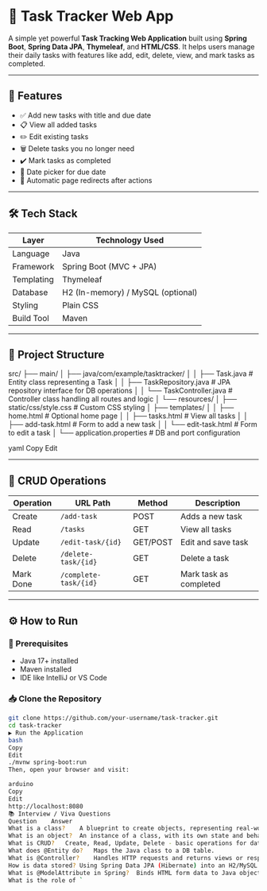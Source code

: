 # 📝 Task Tracker Web App

A simple yet powerful **Task Tracking Web Application** built using **Spring Boot**, **Spring Data JPA**, **Thymeleaf**, and **HTML/CSS**. It helps users manage their daily tasks with features like add, edit, delete, view, and mark tasks as completed.

---

## 🚀 Features

- ✅ Add new tasks with title and due date
- 📋 View all added tasks
- ✏️ Edit existing tasks
- 🗑️ Delete tasks you no longer need
- ✔️ Mark tasks as completed
- 📅 Date picker for due date
- 🔁 Automatic page redirects after actions

---

## 🛠️ Tech Stack

| Layer       | Technology Used            |
|-------------|-----------------------------|
| Language    | Java                        |
| Framework   | Spring Boot (MVC + JPA)     |
| Templating  | Thymeleaf                   |
| Database    | H2 (In-memory) / MySQL (optional) |
| Styling     | Plain CSS                   |
| Build Tool  | Maven                       |

---

## 📂 Project Structure

src/
├── main/
│ ├── java/com/example/tasktracker/
│ │ ├── Task.java # Entity class representing a Task
│ │ ├── TaskRepository.java # JPA repository interface for DB operations
│ │ └── TaskController.java # Controller class handling all routes and logic
│ └── resources/
│ ├── static/css/style.css # Custom CSS styling
│ ├── templates/
│ │ ├── home.html # Optional home page
│ │ ├── tasks.html # View all tasks
│ │ ├── add-task.html # Form to add a new task
│ │ └── edit-task.html # Form to edit a task
│ └── application.properties # DB and port configuration

yaml
Copy
Edit

---

## 🔄 CRUD Operations

| Operation  | URL Path             | Method | Description              |
|------------|----------------------|--------|--------------------------|
| Create     | `/add-task`          | POST   | Adds a new task          |
| Read       | `/tasks`             | GET    | View all tasks           |
| Update     | `/edit-task/{id}`    | GET/POST | Edit and save task     |
| Delete     | `/delete-task/{id}`  | GET    | Delete a task            |
| Mark Done  | `/complete-task/{id}`| GET    | Mark task as completed   |

---

## ⚙️ How to Run

### 📌 Prerequisites
- Java 17+ installed
- Maven installed
- IDE like IntelliJ or VS Code

### 📥 Clone the Repository

```bash
git clone https://github.com/your-username/task-tracker.git
cd task-tracker 
▶️ Run the Application
bash
Copy
Edit
./mvnw spring-boot:run
Then, open your browser and visit:

arduino
Copy
Edit
http://localhost:8080
📚 Interview / Viva Questions
Question	Answer
What is a class?	A blueprint to create objects, representing real-world entities.
What is an object?	An instance of a class, with its own state and behavior.
What is CRUD?	Create, Read, Update, Delete - basic operations for data management.
What does @Entity do?	Maps the Java class to a DB table.
What is @Controller?	Handles HTTP requests and returns views or responses.
How is data stored?	Using Spring Data JPA (Hibernate) into an H2/MySQL database.
What is @ModelAttribute in Spring?	Binds HTML form data to Java object.
What is the role of `	








